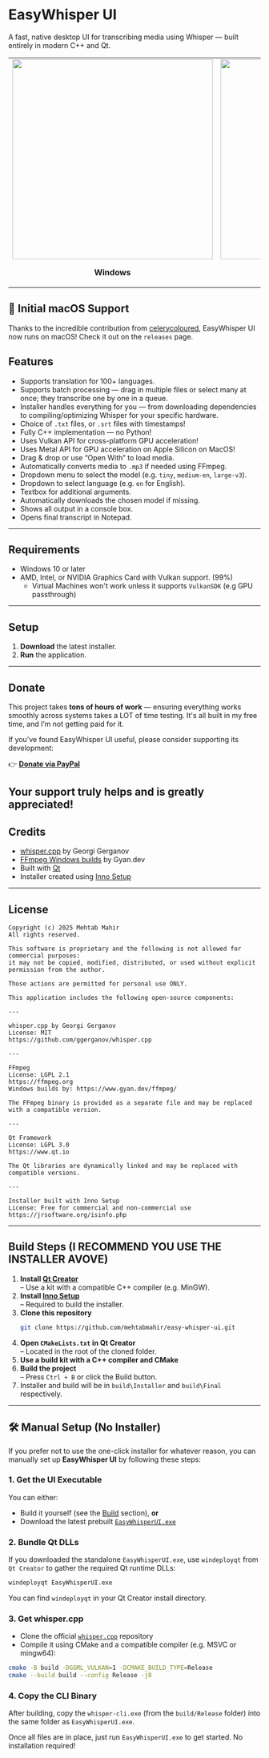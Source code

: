 # EasyWhisper UI

A fast, native desktop UI for transcribing media using Whisper — built entirely in modern C++ and Qt.

<table>
  <tr>
    <td align="center">
      <img src="https://github.com/mehtabmahir/easy-whisper-ui/blob/main/preview.png" width="400"/><br/>
      <p><strong>Windows</strong></p>
    </td>
    <td align="center">
      <img src="https://github.com/mehtabmahir/easy-whisper-ui/blob/main/preview-mac.png" width="400"/><br/>
      <p><strong>macOS</strong></p>
    </td>
  </tr>
</table>

## 🍎 Initial macOS Support

Thanks to the incredible contribution from [celerycoloured](https://github.com/celerycoloured), EasyWhisper UI now runs on macOS! 
Check it out on the `releases` page. 

## Features
- Supports translation for 100+ languages.
- Supports batch processing — drag in multiple files or select many at once; they transcribe one by one in a queue.
- Installer handles everything for you — from downloading dependencies to compiling/optimizing Whisper for your specific hardware.
- Choice of `.txt` files, or `.srt` files with timestamps!
- Fully C++ implementation — no Python!
- Uses Vulkan API for cross-platform GPU acceleration!
- Uses Metal API for GPU acceleration on Apple Silicon on MacOS!
- Drag & drop or use “Open With” to load media.
- Automatically converts media to `.mp3` if needed using FFmpeg.
- Dropdown menu to select the model (e.g. `tiny`, `medium-en`, `large-v3`).
- Dropdown to select language (e.g. `en` for English).
- Textbox for additional arguments.
- Automatically downloads the chosen model if missing.
- Shows all output in a console box.
- Opens final transcript in Notepad.

---

## Requirements

- Windows 10 or later
- AMD, Intel, or NVIDIA Graphics Card with Vulkan support. (99%)
   - Virtual Machines won't work unless it supports `VulkanSDK` (e.g GPU passthrough)

---

## Setup

1. **Download** the latest installer.  
2. **Run** the application.

---

## Donate

This project takes **tons of hours of work** — ensuring everything works smoothly across systems takes a LOT of time testing. It's all built in my free time, and I’m not getting paid for it.

If you’ve found EasyWhisper UI useful, please consider supporting its development:

👉 [**Donate via PayPal**](https://www.paypal.com/donate/?business=5FM6Y27A3CK58&no_recurring=0&currency_code=USD)

Your support truly helps and is greatly appreciated!
---

## Credits

- [whisper.cpp](https://github.com/ggerganov/whisper.cpp) by Georgi Gerganov  
- [FFmpeg Windows builds](https://www.gyan.dev/ffmpeg/) by Gyan.dev  
- Built with [Qt](https://www.qt.io)  
- Installer created using [Inno Setup](https://jrsoftware.org/isinfo.php)

---

## License

```
Copyright (c) 2025 Mehtab Mahir
All rights reserved.

This software is proprietary and the following is not allowed for commercial purposes:
it may not be copied, modified, distributed, or used without explicit permission from the author.

Those actions are permitted for personal use ONLY.

This application includes the following open-source components:

---

whisper.cpp by Georgi Gerganov  
License: MIT  
https://github.com/ggerganov/whisper.cpp

---

FFmpeg  
License: LGPL 2.1  
https://ffmpeg.org  
Windows builds by: https://www.gyan.dev/ffmpeg/

The FFmpeg binary is provided as a separate file and may be replaced with a compatible version.

---

Qt Framework  
License: LGPL 3.0  
https://www.qt.io

The Qt libraries are dynamically linked and may be replaced with compatible versions.

---

Installer built with Inno Setup  
License: Free for commercial and non-commercial use  
https://jrsoftware.org/isinfo.php

```

---

## Build Steps (I RECOMMEND YOU USE THE INSTALLER AVOVE)

1. **Install [Qt Creator](https://www.qt.io/product/development-tools)**  
   – Use a kit with a compatible C++ compiler (e.g. MinGW).
2. **Install [Inno Setup](https://jrsoftware.org/isdl.php)**  
   – Required to build the installer.
3. **Clone this repository**
   ```bash
   git clone https://github.com/mehtabmahir/easy-whisper-ui.git
   ```
4. **Open `CMakeLists.txt` in Qt Creator**  
   – Located in the root of the cloned folder.
5. **Use a build kit with a C++ compiler and CMake**
6. **Build the project**  
   – Press `Ctrl + B` or click the Build button.
7. Installer and build will be in `build\Installer` and `build\Final` respectively.

---

## 🛠️ Manual Setup (No Installer)

If you prefer not to use the one-click installer for whatever reason, you can manually set up **EasyWhisper UI** by following these steps:

### 1. **Get the UI Executable**
You can either:
- Build it yourself (see the [Build](#build) section), **or**
- Download the latest prebuilt [`EasyWhisperUI.exe`](https://github.com/mehtabmahir/easy-whisper-ui/releases)

### 2. **Bundle Qt DLLs**
If you downloaded the standalone `EasyWhisperUI.exe`, use `windeployqt` from `Qt Creator` to gather the required Qt runtime DLLs:
```bash
windeployqt EasyWhisperUI.exe
```
You can find `windeployqt` in your Qt Creator install directory.

### 3. **Get whisper.cpp**
- Clone the official [`whisper.cpp`](https://github.com/ggerganov/whisper.cpp) repository
- Compile it using CMake and a compatible compiler (e.g. MSVC or mingw64):
```bash
cmake -B build -DGGML_VULKAN=1 -DCMAKE_BUILD_TYPE=Release
cmake --build build --config Release -j8
```

### 4. **Copy the CLI Binary**
After building, copy the `whisper-cli.exe` (from the `build/Release` folder) into the same folder as `EasyWhisperUI.exe`.

Once all files are in place, just run `EasyWhisperUI.exe` to get started. No installation required!


